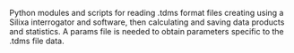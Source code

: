 Python modules and scripts for reading .tdms format files creating using a Silixa interrogator and software, then calculating and saving data products and statistics. A params file is needed to obtain parameters specific to the .tdms file data. 
